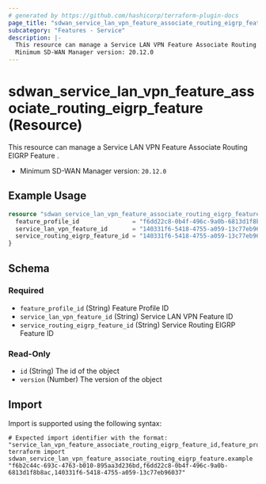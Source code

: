 ```yaml
---
# generated by https://github.com/hashicorp/terraform-plugin-docs
page_title: "sdwan_service_lan_vpn_feature_associate_routing_eigrp_feature Resource - terraform-provider-sdwan"
subcategory: "Features - Service"
description: |-
  This resource can manage a Service LAN VPN Feature Associate Routing EIGRP Feature .
  Minimum SD-WAN Manager version: 20.12.0
---
```


# sdwan_service_lan_vpn_feature_associate_routing_eigrp_feature (Resource)

This resource can manage a Service LAN VPN Feature Associate Routing EIGRP Feature .
  - Minimum SD-WAN Manager version: `20.12.0`

## Example Usage

```terraform
resource "sdwan_service_lan_vpn_feature_associate_routing_eigrp_feature" "example" {
  feature_profile_id               = "f6dd22c8-0b4f-496c-9a0b-6813d1f8b8ac"
  service_lan_vpn_feature_id       = "140331f6-5418-4755-a059-13c77eb96037"
  service_routing_eigrp_feature_id = "140331f6-5418-4755-a059-13c77eb96037"
}
```

<!-- schema generated by tfplugindocs -->
## Schema

### Required

- `feature_profile_id` (String) Feature Profile ID
- `service_lan_vpn_feature_id` (String) Service LAN VPN Feature ID
- `service_routing_eigrp_feature_id` (String) Service Routing EIGRP Feature ID

### Read-Only

- `id` (String) The id of the object
- `version` (Number) The version of the object

## Import

Import is supported using the following syntax:

```shell
# Expected import identifier with the format: "service_lan_vpn_feature_associate_routing_eigrp_feature_id,feature_profile_id,service_lan_vpn_feature_id"
terraform import sdwan_service_lan_vpn_feature_associate_routing_eigrp_feature.example "f6b2c44c-693c-4763-b010-895aa3d236bd,f6dd22c8-0b4f-496c-9a0b-6813d1f8b8ac,140331f6-5418-4755-a059-13c77eb96037"
```
